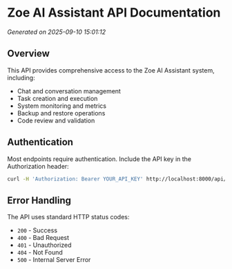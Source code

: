 # Zoe AI Assistant API Documentation

*Generated on 2025-09-10 15:01:12*

## Overview

This API provides comprehensive access to the Zoe AI Assistant system, including:
- Chat and conversation management
- Task creation and execution
- System monitoring and metrics
- Backup and restore operations
- Code review and validation

## Authentication

Most endpoints require authentication. Include the API key in the Authorization header:

```bash
curl -H 'Authorization: Bearer YOUR_API_KEY' http://localhost:8000/api/endpoint
```

## Error Handling

The API uses standard HTTP status codes:
- `200` - Success
- `400` - Bad Request
- `401` - Unauthorized
- `404` - Not Found
- `500` - Internal Server Error
